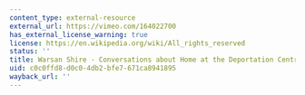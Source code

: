 ```yaml
---
content_type: external-resource
external_url: https://vimeo.com/164022700
has_external_license_warning: true
license: https://en.wikipedia.org/wiki/All_rights_reserved
status: ''
title: Warsan Shire - Conversations about Home at the Deportation Centre
uid: c0c0ffd8-d0c0-4db2-bfe7-671ca8941895
wayback_url: ''
---
```

